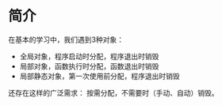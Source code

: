 # 简介

在基本的学习中，我们遇到3种对象：

- 全局对象，程序启动时分配，程序退出时销毁
- 局部对象，函数执行时分配，函数退出时销毁
- 局部静态对象，第一次使用前分配，程序退出时销毁

还存在这样的广泛需求：
按需分配，不需要时（手动、自动）销毁。
